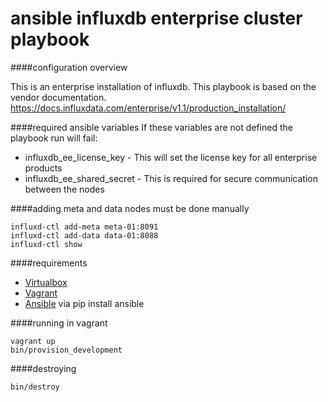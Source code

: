 ansible influxdb enterprise cluster playbook
=================================

####configuration overview

This is an enterprise installation of influxdb. This playbook is based on the vendor documentation. https://docs.influxdata.com/enterprise/v1.1/production_installation/

####required ansible variables
If these variables are not defined the playbook run will fail:

  * influxdb_ee_license_key - This will set the license key for all enterprise products
  * influxdb_ee_shared_secret - This is required for secure communication between the nodes
  
####adding meta and data nodes must be done manually

    influxd-ctl add-meta meta-01:8091
    influxd-ctl add-data data-01:8088
    influxd-ctl show

####requirements

* [Virtualbox](https://www.virtualbox.org/wiki/Downloads)
* [Vagrant](http://www.vagrantup.com/downloads)
* [Ansible](http://www.ansible.com) via pip install ansible

####running in vagrant

    vagrant up
    bin/provision_development

####destroying

    bin/destroy
